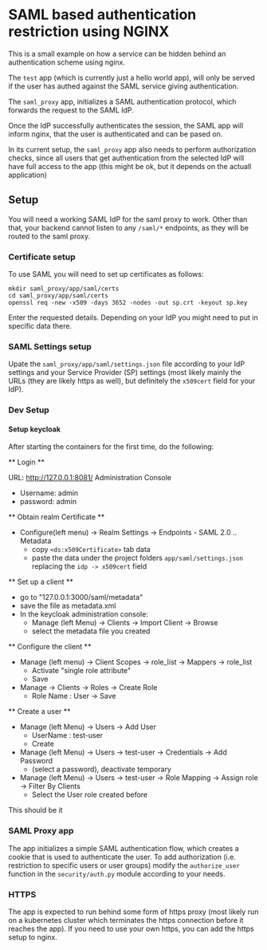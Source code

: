 # SAML based authentication restriction using NGINX

This is a small example on how a service can be hidden behind an authentication scheme using nginx.

The `test` app (which is currently just a hello world app), will only be served if the user has authed against the SAML service giving authentication.

The `saml_proxy` app, initializes a SAML authentication protocol, which forwards the request to the SAML IdP.

Once the IdP successfully authenticates the session, the SAML app will inform nginx, that the user is authenticated and can be pased on.

In its current setup, the `saml_proxy` app also needs to perform authorization checks, since all users that get authentication from the selected IdP will have full access to the app (this might be ok, but it depends on the actuall application)

## Setup

You will need a working SAML IdP for the saml proxy to work. Other than that, your backend cannot listen to any `/saml/*` endpoints, as they will be routed to the saml proxy.

### Certificate setup

To use SAML you will need to set up certificates as follows:

```
mkdir saml_proxy/app/saml/certs
cd saml_proxy/app/saml/certs
openssl req -new -x509 -days 3652 -nodes -out sp.crt -keyout sp.key
```

Enter the requested details. Depending on your IdP you might need to put in specific data there.

### SAML Settings setup

Upate the `saml_proxy/app/saml/settings.json` file according to your IdP settings and your Service Provider (SP) settings (most likely mainly the URLs (they are likely https as well), but definitely the `x509cert` field for your IdP).

### Dev Setup

#### Setup keycloak

After starting the containers for the first time, do the following:

** Login **

URL: http://127.0.0.1:8081/
Administration Console

- Username: admin
- password: admin

** Obtain realm Certificate **

- Configure(left menu) -> Realm Settings -> Endpoints - SAML 2.0 .. Metadata
  - copy `<ds:x509Certificate>` tab data
  - paste the data under the project folders `app/saml/settings.json` replacing the `idp -> x509cert` field

** Set up a client **

- go to "127.0.0.1:3000/saml/metadata"
- save the file as metadata.xml
- In the keycloak administration console:
  - Manage (left Menu) -> Clients -> Import Client -> Browse
  - select the metadata file you created

** Configure the client **

- Manage (left menu) -> Client Scopes -> role_list -> Mappers -> role_list
  - Activate "single role attribute"
  - Save
- Manage -> Clients -> Roles -> Create Role
  - Role Name : User -> Save

** Create a user **

- Manage (left Menu) -> Users -> Add User
  - UserName : test-user
  - Create
- Manage (left Menu) -> Users -> test-user -> Credentials -> Add Password
  - (select a password), deactivate temporary
- Manage (left Menu) -> Users -> test-user -> Role Mapping -> Assign role -> Filter By Clients
  - Select the User role created before

This should be it

### SAML Proxy app

The app initializes a simple SAML authentication flow, which creates a cookie that is used to authenticate the user. To add authorization (i.e. restriction to specific users or user groups) modify the `authorize_user` function in the `security/auth.py` module according to your needs.

### HTTPS

The app is expected to run behind some form of https proxy (most likely run on a kubernetes cluster which terminates the https connection before it reaches the app).
If you need to use your own https, you can add the https setup to nginx.
